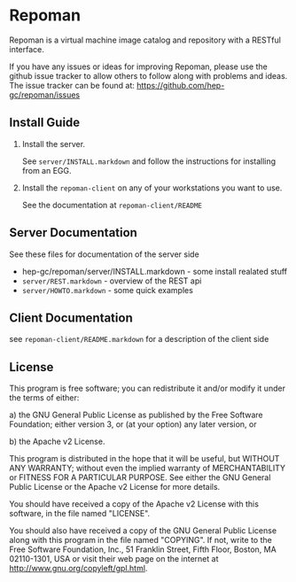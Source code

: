 # Repoman
Repoman is a virtual machine image catalog and repository with a RESTful interface.

If you have any issues or ideas for improving Repoman, please use the github issue
tracker to allow others to follow along with problems and ideas.
The issue tracker can be found at: https://github.com/hep-gc/repoman/issues

## Install Guide
1.  Install the server.

    See `server/INSTALL.markdown` and follow the instructions for installing from an EGG.
1.  Install the `repoman-client` on any of your workstations you want to use.

    See the documentation at `repoman-client/README`


## Server Documentation
See these files for documentation of the server side

* hep-gc/repoman/server/INSTALL.markdown - some install realated stuff
* `server/REST.markdown`    - overview of the REST api
* `server/HOWTO.markdown`   - some quick examples

## Client Documentation
see `repoman-client/README.markdown` for a description of the client side

## License

This program is free software; you can redistribute it and/or modify
it under the terms of either:

a) the GNU General Public License as published by the Free
Software Foundation; either version 3, or (at your option) any
later version, or

b) the Apache v2 License.

This program is distributed in the hope that it will be useful,
but WITHOUT ANY WARRANTY; without even the implied warranty of
MERCHANTABILITY or FITNESS FOR A PARTICULAR PURPOSE.  See either
the GNU General Public License or the Apache v2 License for more details.

You should have received a copy of the Apache v2 License with this
software, in the file named "LICENSE".

You should also have received a copy of the GNU General Public License
along with this program in the file named "COPYING". If not, write to the
Free Software Foundation, Inc., 51 Franklin Street, Fifth Floor,
Boston, MA 02110-1301, USA or visit their web page on the internet at
http://www.gnu.org/copyleft/gpl.html.


